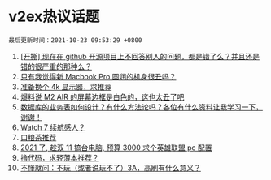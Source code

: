 # v2ex热议话题

`最后更新时间：2021-10-23 09:53:29 +0800`

1. [[开撕] 现在在 github 开源项目上不回答别人的问题，都是错了么？并且还是错的很严重的那种么？](https://www.v2ex.com/t/809868)
1. [只有我觉得新 Macbook Pro 圆润的机身很丑吗？](https://www.v2ex.com/t/809799)
1. [准备换个 4k 显示器，求推荐](https://www.v2ex.com/t/809715)
1. [爆料说 M2 AIR 的屏幕边框是白色的，这也太丑了吧](https://www.v2ex.com/t/809837)
1. [数据库的业务表如何设计？有什么方法论吗？各位有什么资料让我学习一下，谢谢！](https://www.v2ex.com/t/809758)
1. [Watch 7 续航感人？](https://www.v2ex.com/t/809775)
1. [口粮茶推荐](https://www.v2ex.com/t/809741)
1. [2021 了, 趁双 11 搞台电脑, 预算 3000 求个英雄联盟 pc 配置](https://www.v2ex.com/t/809770)
1. [撸代码，求轻薄本推荐？](https://www.v2ex.com/t/809791)
1. [不懂就问：不玩（或者说玩不了）3A，高刷有什么意义？](https://www.v2ex.com/t/809884)

